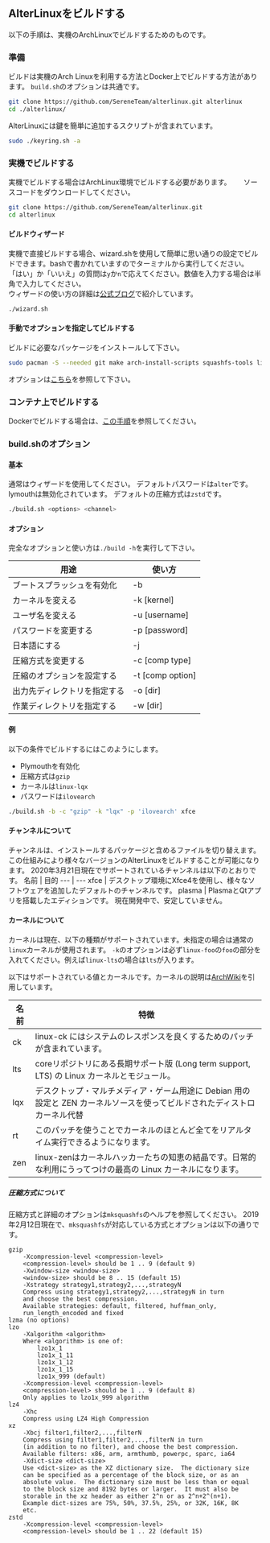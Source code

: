 ## AlterLinuxをビルドする

以下の手順は、実機のArchLinuxでビルドするためのものです。

### 準備

ビルドは実機のArch Linuxを利用する方法とDocker上でビルドする方法があります。
`build.sh`のオプションは共通です。

```bash
git clone https://github.com/SereneTeam/alterlinux.git alterlinux
cd ./alterlinux/
```
AlterLinuxには鍵を簡単に追加するスクリプトが含まれています。

```bash
sudo ./keyring.sh -a
```

### 実機でビルドする
実機でビルドする場合はArchLinux環境でビルドする必要があります。　　
ソースコードをダウンロードしてください。

```bash
git clone https://github.com/SereneTeam/alterlinux.git
cd alterlinux
```

#### ビルドウィザード
実機で直接ビルドする場合、wizard.shを使用して簡単に思い通りの設定でビルドできます。bashで書かれていますのでターミナルから実行してください。
「はい」か「いいえ」の質問は`y`か`n`で応えてください。数値を入力する場合は半角で入力してください。  
ウィザードの使い方の詳細は[公式ブログ](https://blog.fascode.net/2020/04/17/build-alterlinux/)で紹介しています。

```bash
./wizard.sh
```

#### 手動でオプションを指定してビルドする
ビルドに必要なパッケージをインストールして下さい。  

```bash
sudo pacman -S --needed git make arch-install-scripts squashfs-tools libisoburn dosfstools lynx archiso
```
オプションは[こちら](#buildsh-options)を参照して下さい。

### コンテナ上でビルドする
Dockerでビルドする場合は、[この手順](jp/DOCKER.md)を参照してください。

### build.shのオプション

#### 基本
通常はウィザードを使用してください。
デフォルトパスワードは`alter`です。
lymouthは無効化されています。
デフォルトの圧縮方式は`zstd`です。

```bash
./build.sh <options> <channel>
```

#### オプション
完全なオプションと使い方は`./build -h`を実行して下さい。

用途 | 使い方
--- | ---
ブートスプラッシュを有効化 | -b
カーネルを変える | -k [kernel]
ユーザ名を変える | -u [username]
パスワードを変更する | -p [password]
日本語にする | -j
圧縮方式を変更する | -c [comp type]
圧縮のオプションを設定する | -t [comp option]
出力先ディレクトリを指定する| -o [dir]
作業ディレクトリを指定する | -w [dir]


#### 例
以下の条件でビルドするにはこのようにします。

- Plymouthを有効化
- 圧縮方式は`gzip`
- カーネルは`linux-lqx`
- パスワードは`ilovearch`

```bash
./build.sh -b -c "gzip" -k "lqx" -p 'ilovearch' xfce
```


#### チャンネルについて
チャンネルは、インストールするパッケージと含めるファイルを切り替えます。
この仕組みにより様々なバージョンのAlterLinuxをビルドすることが可能になります。
2020年3月21日現在でサポートされているチャンネルは以下のとおりです。
名前 | 目的
--- | ---
xfce | デスクトップ環境にXfce4を使用し、様々なソフトウェアを追加したデフォルトのチャンネルです。
plasma | PlasmaとQtアプリを搭載したエディションです。 現在開発中で、安定していません。


#### カーネルについて
カーネルは現在、以下の種類がサポートされています。未指定の場合は通常の`linux`カーネルが使用されます。
`-k`のオプションは必ず`linux-foo`の`foo`の部分を入れてください。例えば`linux-lts`の場合は`lts`が入ります。

以下はサポートされている値とカーネルです。カーネルの説明は[ArchWiki](https://wiki.archlinux.jp/index.php/%E3%82%AB%E3%83%BC%E3%83%8D%E3%83%AB)を引用しています。

名前 | 特徴
--- | ---
ck | linux-ck にはシステムのレスポンスを良くするためのパッチが含まれています。
lts | coreリポジトリにある長期サポート版 (Long term support, LTS) の Linux カーネルとモジュール。
lqx | デスクトップ・マルチメディア・ゲーム用途に Debian 用の設定と ZEN カーネルソースを使ってビルドされたディストロカーネル代替
rt | このパッチを使うことでカーネルのほとんど全てをリアルタイム実行できるようになります。
zen | linux-zenはカーネルハッカーたちの知恵の結晶です。日常的な利用にうってつけの最高の Linux カーネルになります。

##### 圧縮方式について
圧縮方式と詳細のオプションは`mksquashfs`のヘルプを参照してください。
2019年2月12日現在で、`mksquashfs`が対応している方式とオプションは以下の通りです。

```
gzip
    -Xcompression-level <compression-level>
    <compression-level> should be 1 .. 9 (default 9)
    -Xwindow-size <window-size>
    <window-size> should be 8 .. 15 (default 15)
    -Xstrategy strategy1,strategy2,...,strategyN
    Compress using strategy1,strategy2,...,strategyN in turn
    and choose the best compression.
    Available strategies: default, filtered, huffman_only,
    run_length_encoded and fixed
lzma (no options)
lzo
    -Xalgorithm <algorithm>
    Where <algorithm> is one of:
        lzo1x_1
        lzo1x_1_11
        lzo1x_1_12
        lzo1x_1_15
        lzo1x_999 (default)
    -Xcompression-level <compression-level>
    <compression-level> should be 1 .. 9 (default 8)
    Only applies to lzo1x_999 algorithm
lz4
    -Xhc
    Compress using LZ4 High Compression
xz
    -Xbcj filter1,filter2,...,filterN
    Compress using filter1,filter2,...,filterN in turn
    (in addition to no filter), and choose the best compression.
    Available filters: x86, arm, armthumb, powerpc, sparc, ia64
    -Xdict-size <dict-size>
    Use <dict-size> as the XZ dictionary size.  The dictionary size
    can be specified as a percentage of the block size, or as an
    absolute value.  The dictionary size must be less than or equal
    to the block size and 8192 bytes or larger.  It must also be
    storable in the xz header as either 2^n or as 2^n+2^(n+1).
    Example dict-sizes are 75%, 50%, 37.5%, 25%, or 32K, 16K, 8K
    etc.
zstd
    -Xcompression-level <compression-level>
    <compression-level> should be 1 .. 22 (default 15)
```